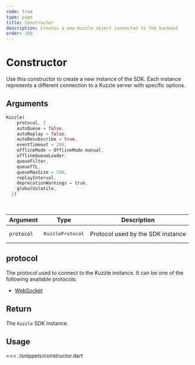 ```yaml
---
code: true
type: page
title: Constructor 
description: Creates a new Kuzzle object connected to the backend
order: 100
---
```


# Constructor

Use this constructor to create a new instance of the SDK.
Each instance represents a different connection to a Kuzzle server with specific options.

## Arguments

```dart
Kuzzle(
    protocol, {
    autoQueue = false,
    autoReplay = false,
    autoResubscribe = true,
    eventTimeout = 200,
    offlineMode = OfflineMode.manual,
    offlineQueueLoader,
    queueFilter,
    queueTTL,
    queueMaxSize = 500,
    replayInterval,
    deprecationWarnings = true,
    globalVolatile,
  })
```

<br/>

| Argument   | Type                      | Description                       |
| ---------- | ------------------------- | --------------------------------- |
| `protocol` | <pre>KuzzleProtocol</pre> | Protocol used by the SDK instance |

## protocol

The protocol used to connect to the Kuzzle instance.
It can be one of the following available protocols:

- [WebSocket](/sdk/dart/2/protocols/websocket)

## Return

The `Kuzzle` SDK instance.

## Usage

<<< ./snippets/constructor.dart
